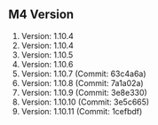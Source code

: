 ## M4 Version

1. Version: 1.10.4
2. Version: 1.10.4
3. Version: 1.10.5
4. Version: 1.10.6
5. Version: 1.10.7 (Commit: 63c4a6a)
6. Version: 1.10.8 (Commit: 7a1a02a)
7. Version: 1.10.9 (Commit: 3e8e330)
8. Version: 1.10.10 (Commit: 3e5c665)
2. Version: 1.10.11 (Commit: 1cefbdf)
